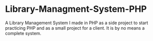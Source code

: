 # Library-Managment-System-PHP
A Library Management System I made in PHP as a side project to start practicing PHP and as a small project for a client. It is by no means a complete system. 
